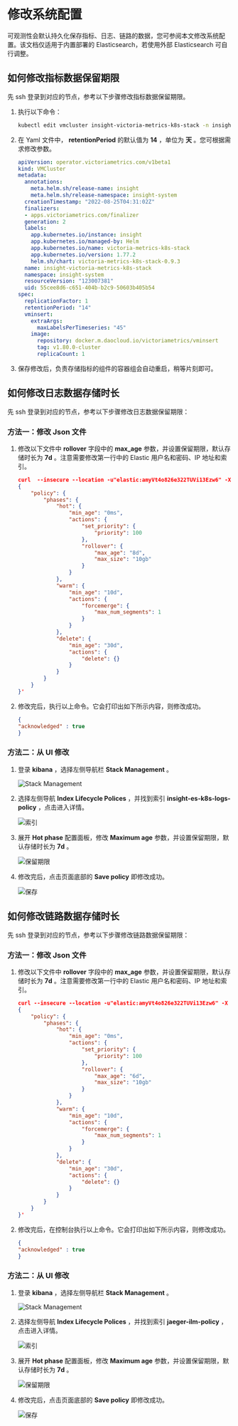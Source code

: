 # 修改系统配置

可观测性会默认持久化保存指标、日志、链路的数据，您可参阅本文修改系统配置。该文档仅适用于内置部署的 Elasticsearch，若使用外部 Elasticsearch 可自行调整。

## 如何修改指标数据保留期限

先 ssh 登录到对应的节点，参考以下步骤修改指标数据保留期限。

1. 执行以下命令：

    ```sh
    kubectl edit vmcluster insight-victoria-metrics-k8s-stack -n insight-system
    ```

2. 在 Yaml 文件中， __retentionPeriod__ 的默认值为 __14__ ，单位为 __天__ 。您可根据需求修改参数。

    ```Yaml
    apiVersion: operator.victoriametrics.com/v1beta1
    kind: VMCluster
    metadata:
      annotations:
        meta.helm.sh/release-name: insight
        meta.helm.sh/release-namespace: insight-system
      creationTimestamp: "2022-08-25T04:31:02Z"
      finalizers:
      - apps.victoriametrics.com/finalizer
      generation: 2
      labels:
        app.kubernetes.io/instance: insight
        app.kubernetes.io/managed-by: Helm
        app.kubernetes.io/name: victoria-metrics-k8s-stack
        app.kubernetes.io/version: 1.77.2
        helm.sh/chart: victoria-metrics-k8s-stack-0.9.3
      name: insight-victoria-metrics-k8s-stack
      namespace: insight-system
      resourceVersion: "123007381"
      uid: 55cee8d6-c651-404b-b2c9-50603b405b54
    spec:
      replicationFactor: 1
      retentionPeriod: "14"
      vminsert:
        extraArgs:
          maxLabelsPerTimeseries: "45"
        image:
          repository: docker.m.daocloud.io/victoriametrics/vminsert
          tag: v1.80.0-cluster
          replicaCount: 1
    ```

3. 保存修改后，负责存储指标的组件的容器组会自动重启，稍等片刻即可。

## 如何修改日志数据存储时长

先 ssh 登录到对应的节点，参考以下步骤修改日志数据保留期限：

### 方法一：修改 Json 文件

1. 修改以下文件中 __rollover__ 字段中的 __max_age__ 参数，并设置保留期限，默认存储时长为 __7d__ 。注意需要修改第一行中的 Elastic 用户名和密码、IP 地址和索引。

    ```json
    curl  --insecure --location -u"elastic:amyVt4o826e322TUVi13Ezw6" -X PUT "https://172.30.47.112:30468/_ilm/policy/insight-es-k8s-logs-policy?pretty" -H 'Content-Type: application/json' -d'
    {
        "policy": {
            "phases": {
                "hot": {
                    "min_age": "0ms",
                    "actions": {
                        "set_priority": {
                            "priority": 100
                        },
                        "rollover": {
                            "max_age": "8d",
                            "max_size": "10gb"
                        }
                    }
                },
                "warm": {
                    "min_age": "10d",
                    "actions": {
                        "forcemerge": {
                            "max_num_segments": 1
                        }
                    }
                },
                "delete": {
                    "min_age": "30d",
                    "actions": {
                        "delete": {}
                    }
                }
            }
        }
    }'
    ```

2. 修改完后，执行以上命令。它会打印出如下所示内容，则修改成功。

    ```json
    {
    "acknowledged" : true
    }
    ```

### 方法二：从 UI 修改

1. 登录 __kibana__ ，选择左侧导航栏 __Stack Management__ 。

    ![Stack Management](https://docs.daocloud.io/daocloud-docs-images/docs/insight/images/logsys01.png)

2. 选择左侧导航 __Index Lifecycle Polices__ ，并找到索引 __insight-es-k8s-logs-policy__ ，点击进入详情。

    ![索引](https://docs.daocloud.io/daocloud-docs-images/docs/insight/images/logsys02.png)

3. 展开 __Hot phase__ 配置面板，修改 __Maximum age__ 参数，并设置保留期限，默认存储时长为 __7d__ 。

    ![保留期限](https://docs.daocloud.io/daocloud-docs-images/docs/insight/images/logsys03.png)

4. 修改完后，点击页面底部的 __Save policy__ 即修改成功。

    ![保存](https://docs.daocloud.io/daocloud-docs-images/docs/insight/images/logsys04.png)

## 如何修改链路数据存储时长

先 ssh 登录到对应的节点，参考以下步骤修改链路数据保留期限：

### 方法一：修改 Json 文件

1. 修改以下文件中 __rollover__ 字段中的 __max_age__ 参数，并设置保留期限，默认存储时长为 __7d__ 。注意需要修改第一行中的 Elastic 用户名和密码、IP 地址和索引。

    ```json
    curl --insecure --location -u"elastic:amyVt4o826e322TUVi13Ezw6" -X PUT "https://172.30.47.112:30468/_ilm/policy/jaeger-ilm-policy?pretty" -H 'Content-Type: application/json' -d'
    {
        "policy": {
            "phases": {
                "hot": {
                    "min_age": "0ms",
                    "actions": {
                        "set_priority": {
                            "priority": 100
                        },
                        "rollover": {
                            "max_age": "6d",
                            "max_size": "10gb"
                        }
                    }
                },
                "warm": {
                    "min_age": "10d",
                    "actions": {
                        "forcemerge": {
                            "max_num_segments": 1
                        }
                    }
                },
                "delete": {
                    "min_age": "30d",
                    "actions": {
                        "delete": {}
                    }
                }
            }
        }
    }'
    ```

2. 修改完后，在控制台执行以上命令。它会打印出如下所示内容，则修改成功。

    ```json
    {
    "acknowledged" : true
    }
    ```

### 方法二：从 UI 修改

1. 登录 __kibana__ ，选择左侧导航栏 __Stack Management__ 。

    ![Stack Management](https://docs.daocloud.io/daocloud-docs-images/docs/insight/images/logsys01.png)

2. 选择左侧导航 __Index Lifecycle Polices__ ，并找到索引 __jaeger-ilm-policy__ ，点击进入详情。

    ![索引](https://docs.daocloud.io/daocloud-docs-images/docs/insight/images/trace02.png)

3. 展开 __Hot phase__ 配置面板，修改 __Maximum age__ 参数，并设置保留期限，默认存储时长为 __7d__ 。

    ![保留期限](https://docs.daocloud.io/daocloud-docs-images/docs/insight/images/trace03.png)

4. 修改完后，点击页面底部的 __Save policy__ 即修改成功。

    ![保存](https://docs.daocloud.io/daocloud-docs-images/docs/insight/images/trace04.png)
